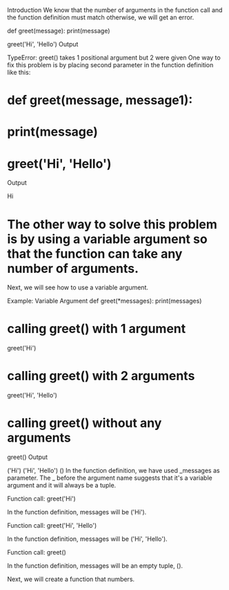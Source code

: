 Introduction
We know that the number of arguments in the function call and the function definition must match otherwise, we will get an error.

def greet(message):
print(message)

greet('Hi', 'Hello')
Output

TypeError: greet() takes 1 positional argument but 2 were given
One way to fix this problem is by placing second parameter in the function definition like this:

# def greet(message, message1):

# print(message)

# greet('Hi', 'Hello')

Output

Hi

# The other way to solve this problem is by using a variable argument so that the function can take any number of arguments.

Next, we will see how to use a variable argument.

Example: Variable Argument
def greet(\*messages):
print(messages)

# calling greet() with 1 argument

greet('Hi')

# calling greet() with 2 arguments

greet('Hi', 'Hello')

# calling greet() without any arguments

greet()
Output

('Hi')
('Hi', 'Hello')
()
In the function definition, we have used _messages as parameter. The _ before the argument name suggests that it's a variable argument and it will always be a tuple.

Function call: greet('Hi')

In the function definition, messages will be ('Hi').

Function call: greet('Hi', 'Hello')

In the function definition, messages will be ('Hi', 'Hello').

Function call: greet()

In the function definition, messages will be an empty tuple, ().

Next, we will create a function that numbers.
